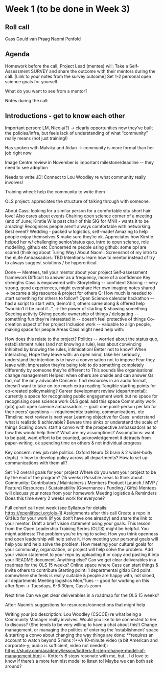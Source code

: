 # Week 1 (to be done in Week 3)
## Roll call
Cass Gould van Praag
Naomi Penfold

## Agenda

Homework before the call, Project Lead (mentee) will:
Take a Self-Assessment SURVEY and share the outcome with their mentors during the call.
 [Link to your notes from the survey outcome]
Set 1-2 personal open science goals for yourself.




What do you want to see from a mentor?




Notes during the call:

## Introductions - get to know each other

Important person: LM, Nicola(?) → clearly opportunities now they’ve built the policies/infra, but feels lack of understanding of what “community” really means (not just training!)

Has spoken with Malvika and Aidan → community is more formal than her job right now

Image Centre review in November is important milestone/deadline -- they need to see adoption

Needs to write JD! Connect to Lou Woodley re what community really involves!

Training wheel: help the community to write them

OLS project: appreciates the structure of talking through with someone.

About Cass:
looking for a similar person for a comfortable situ
short hair love!
Also cares about events
Chairing open science corner of a meeting (end of June; Kirstie W is past chair of this SIG for MNI) - wants it to be amazing! Recognises people aren’t always comfortable with networking.
Best event? Wedding - packed w logistics, self-made! Amazing to help people enjoy themselves & make sure they’re ok.
Appreciates how Kirstie helped her w/ challenging senior/status quo, intro to open science, role modelling, github etc
Concerned re people using github: some ppl are scared (thinking about Turing Way)
About Naomi:
Screenshot of my intro to the eLife Ambassadors:
TBD
Intentions: learn how to mentor instead of try to always suggest solutions / be hypercritical.


Done -- Mentees, tell your mentor about your project
Self-assessment framework
Difficult to answer as a frequency, more of a confidence
Key strengths Cass is empowered with:
Storytelling -- confident
Sharing -- very strong, good experiences, might overshare
Her own imaging notes shared → became a big resource & project for others
Q: How much is needed to start something for others to follow?
Open Science calendar hackathon -- had a script to start with, demo’d it, others came along & offered help “wouldn’t it be cool if…”, → the power of starting & showing something
Seeding activity
Giving people ownership of things / delegating -- something fun they’re interested in -- doesn’t feel protective of things
Co-creation aspect of her project
Inclusion work -- valuable to align people, making space for people
Areas Cass might need help with:
>>
How does this relate to the project?
Politics -- worried about the status quo, establishment rules (and not knowing a rule), less about convincing
Inhibited by knowing the rules, intimidation! Better not to know?
When interacting,
Hope they leave with: an open mind, take her seriously, understand the intention is to have a conversation not to impose
Fear they leave with: impression they’re being told to do something completely differently by someone they’re different to
This sounds like organisational change management
Helped: when others are onside and can answer Qs too, not the only advocate
Concern: find resources in an audio format, doesn’t want to take on too much extra reading
Tangible starting points for co-created policymaking?
Career development review (departmental): currently a space for recognising public engagement work but no space for recognising open science work
OLS goal: add this space
Community work (job) goal: open science ambassadors -- goal: one point-person per lab for their peers’ questions -- requirements: training, communications, etc
Timeline: next review is next year
Learning objective for Cass: understand what is realistic & achievable? Beware time sinks or understand the scale of things
Scaling down: start a convo with the prospective ambassadors as to how this would help them? What are my assumptions?
Assumptions: want to be paid, want effort to be counted, acknowledgement it detracts from paper-writing, ok spending time on others & not individual progress

Key concern: new job role politics: Oxford Neuro (3 brain & 2 wider-body depts) → how to develop policy across all departments? How to set up communications with them all?


Set 1-2 overall goals for your project
Where do you want your project to be by the end of the program? (15 weeks)
Possible areas to think about:
Community: Contributors / Maintainers / Members
Product (Launch / MVP / Feature)
Resources / Sustainability (Governance / Funding / Gifts)
Mentees will discuss your notes from your homework
Meeting logistics & Reminders
Does this time every 2 weeks work for everyone?


Full cohort call next week (see Syllabus for details: https://openlifesci.org/ols-1)
Assignments after this call
Create a repo in GitHub for your work (if you don’t have one already) and share the link to your mentor.
Draft a brief vision statement using your goals. This lesson from the Open Leadership Training Series (OLTS) might be helpful.
You might address:
The problem you’re trying to solve.
How you think openness and open leadership will help solve it.
How meeting your personal goals will help you and help solve the problem.
How meeting your cultural goals for your community, organization, or project will help solve the problem.
Add your vision statement to your repo by uploading it or copy and pasting it into your README document.
Anything else?
Can we get clear deliverables in a roadmap for the OLS 15 weeks?
Online space where Cass can start things & invite others to contribute
Starting point: 1 departmental gitlab
End point: somewhere she feels is really suitable & people are happy with, not siloed, all departments
Meeting logistics
Mon/Tues -- good for working on this after 5pm → Tuesdays, 6-6:30pm, Cass’s zoom

Next time
Can we get clear deliverables in a roadmap for the OLS 15 weeks?

After: Naomi’s suggestions for resources/connections that might help

Writing your job description: Lou Woodley (CSCCE) re what being a Community Manager really involves. Would you like to be connected to her to discuss? (She tends to be very willing to have a chat about this!)
Change management, or managing the politics of entering the ‘establishment’ space & starting a convo about changing the way things are done:
**requires an account to watch beyond 5 mins :(**A 10-minute video (a bit American and corporate-y; audio is sufficient, video not needed): https://study.com/academy/lesson/kotters-8-step-change-model-of-management.html ← Kotter’s 8 steps resonate with me, but...
I’d love to know if there’s a more feminist model to listen to! Maybe we can both ask around?
